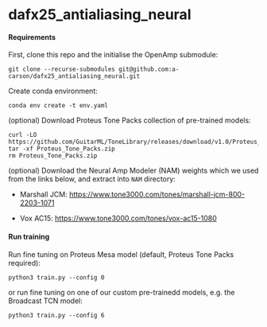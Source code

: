 # dafx25_antialiasing_neural

#### Requirements

First, clone this repo and the initialise the OpenAmp submodule:
```angular2html
git clone --recurse-submodules git@github.com:a-carson/dafx25_antialiasing_neural.git 
```

Create conda environment:
```
conda env create -t env.yaml
```

(optional) Download Proteus Tone Packs collection of pre-trained models:

```
curl -LO https://github.com/GuitarML/ToneLibrary/releases/download/v1.0/Proteus_Tone_Packs.zip
tar -xf Proteus_Tone_Packs.zip
rm Proteus_Tone_Packs.zip
```
(optional) Download the Neural Amp Modeler (NAM) weights which we used from the links below, and extract into `NAM` directory:

- Marshall JCM: https://www.tone3000.com/tones/marshall-jcm-800-2203-1071

- Vox AC15: https://www.tone3000.com/tones/vox-ac15-1080

#### Run training
Run fine tuning on Proteus Mesa model (default, Proteus Tone Packs required):
```
python3 train.py --config 0
```
or run fine tuning on one of our custom pre-trainedd models, e.g. the Broadcast TCN model:
```angular2html
python3 train.py --config 6
```
